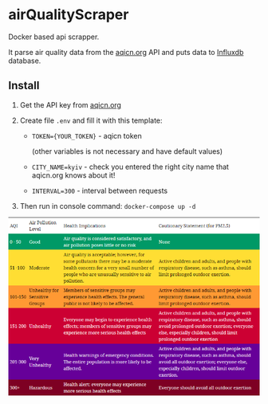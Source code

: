 # airQualityScraper
Docker based api scrapper.

It parse air quality data from the [aqicn.org](https://aqicn.org/data-platform/token/#/) API and puts data to [Influxdb](https://www.influxdata.com/) database.

## Install

1. Get the API key from [aqicn.org](https://aqicn.org/data-platform/token/#/)
2. Create file `.env` and fill it with this template:

    * `TOKEN={YOUR_TOKEN}` - aqicn token

        (other variables is not necessary and have default values)
    * `CITY_NAME=kyiv` - check you entered the right city name that aqicn.org knows about it!
    * `INTERVAL=300` - interval between requests

3. Then run in console command: `docker-compose up -d`

<img src=".github/air_quality_table.png">
